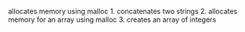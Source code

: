 allocates memory using malloc 1. concatenates two strings 2. allocates memory for an array using malloc 3. creates an array of integers
